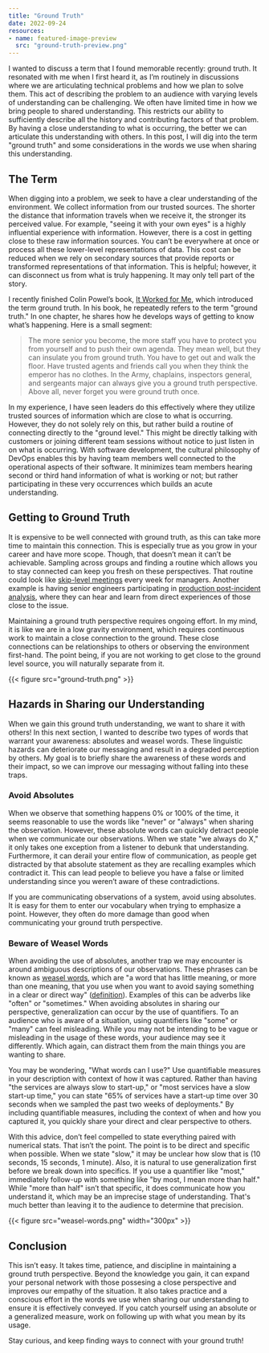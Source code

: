 ```yaml
---
title: "Ground Truth"
date: 2022-09-24
resources:
- name: featured-image-preview
  src: "ground-truth-preview.png"
---
```


I wanted to discuss a term that I found memorable recently: ground truth. It resonated with me when I first heard it, as I’m routinely in discussions where we are articulating technical problems and how we plan to solve them. This act of describing the problem to an audience with varying levels of understanding can be challenging. We often have limited time in how we bring people to shared understanding. This restricts our ability to sufficiently describe all the history and contributing factors of that problem. By having a close understanding to what is occurring, the better we can articulate this understanding with others. In this post, I will dig into the term "ground truth" and some considerations in the words we use when sharing this understanding.  

## The Term

When digging into a problem, we seek to have a clear understanding of the environment. We collect information from our trusted sources. The shorter the distance that information travels when we receive it, the stronger its perceived value. For example, "seeing it with your own eyes" is a highly influential experience with information. However, there is a cost in getting close to these raw information sources. You can’t be everywhere at once or process all these lower-level representations of data. This cost can be reduced when we rely on secondary sources that provide reports or transformed representations of that information. This is helpful; however, it can disconnect us from what is truly happening. It may only tell part of the story.

I recently finished Colin Powel’s book, [It Worked for Me](https://www.harpercollins.com/products/it-worked-for-me-colin-powell), which introduced the term ground truth. In his book, he repeatedly refers to the term "ground truth." In one chapter, he shares how he develops ways of getting to know what’s happening. Here is a small segment:

> The more senior you become, the more staff you have to protect you from yourself and to push their own agenda. They mean well, but they can insulate you from ground truth. You have to get out and walk the floor. Have trusted agents and friends call you when they think the emperor has no clothes. In the Army, chaplains, inspectors general, and sergeants major can always give you a ground truth perspective. Above all, never forget you were ground truth once.

In my experience, I have seen leaders do this effectively where they utilize trusted sources of information which are close to what is occurring. However, they do not solely rely on this, but rather build a routine of connecting directly to the "ground level." This might be directly talking with customers or joining different team sessions without notice to just listen in on what is occurring. With software development, the cultural philosophy of DevOps enables this by having team members well connected to the operational aspects of their software. It minimizes team members hearing second or third hand information of what is working or not; but rather participating in these very occurrences which builds an acute understanding. 

## Getting to Ground Truth

It is expensive to be well connected with ground truth, as this can take more time to maintain this connection. This is especially true as you grow in your career and have more scope. Though, that doesn’t mean it can’t be achievable. Sampling across groups and finding a routine which allows you to stay connected can keep you fresh on these perspectives. That routine could look like [skip-level meetings](https://about.gitlab.com/handbook/leadership/skip-levels/) every week for managers. Another example is having senior engineers participating in [production post-incident analysis](https://www.jeli.io/howie/meet), where they can hear and learn from direct experiences of those close to the issue.

Maintaining a ground truth perspective requires ongoing effort. In my mind, it is like we are in a low gravity environment, which requires continuous work to maintain a close connection to the ground. These close connections can be relationships to others or observing the environment first-hand. The point being, if you are not working to get close to the ground level source, you will naturally separate from it.

{{< figure src="ground-truth.png" >}}

## Hazards in Sharing our Understanding

When we gain this ground truth understanding, we want to share it with others! In this next section, I wanted to describe two types of words that warrant your awareness: absolutes and weasel words. These linguistic hazards can deteriorate our messaging and result in a degraded perception by others. My goal is to briefly share the awareness of these words and their impact, so we can improve our messaging without falling into these traps.

### Avoid Absolutes

When we observe that something happens 0% or 100% of the time, it seems reasonable to use the words like "never" or "always" when sharing the observation. However, these absolute words can quickly detract people when we communicate our observations. When we state "we always do X," it only takes one exception from a listener to debunk that understanding. Furthermore, it can derail your entire flow of communication, as people get distracted by that absolute statement as they are recalling examples which contradict it. This can lead people to believe you have a false or limited understanding since you weren’t aware of these contradictions.

If you are communicating observations of a system, avoid using absolutes. It is easy for them to enter our vocabulary when trying to emphasize a point. However, they often do more damage than good when communicating your ground truth perspective.

### Beware of Weasel Words

When avoiding the use of absolutes, another trap we may encounter is around ambiguous descriptions of our observations. These phrases can be known as [weasel words](https://en.wikipedia.org/wiki/Weasel_word), which are "a word that has little meaning, or more than one meaning, that you use when you want to avoid saying something in a clear or direct way" ([definition](https://www.oxfordlearnersdictionaries.com/us/definition/english/weasel-word)). Examples of this can be adverbs like "often" or "sometimes." When avoiding absolutes in sharing our perspective, generalization can occur by the use of quantifiers. To an audience who is aware of a situation, using quantifiers like "some" or "many" can feel misleading. While you may not be intending to be vague or misleading in the usage of these words, your audience may see it differently. Which again, can distract them from the main things you are wanting to share.

You may be wondering, "What words can I use?" Use quantifiable measures in your description with context of how it was captured. Rather than having "the services are always slow to start-up," or "most services have a slow start-up time," you can state "65% of services have a start-up time over 30 seconds when we sampled the past two weeks of deployments." By including quantifiable measures, including the context of when and how you captured it, you quickly share your direct and clear perspective to others. 

With this advice, don’t feel compelled to state everything paired with numerical stats. That isn’t the point. The point is to be direct and specific when possible. When we state "slow," it may be unclear how slow that is (10 seconds, 15 seconds, 1 minute). Also, it is natural to use generalization first before we break down into specifics. If you use a quantifier like "most," immediately follow-up with something like "by most, I mean more than half." While "more than half" isn’t that specific, it does communicate how you understand it, which may be an imprecise stage of understanding. That's much better than leaving it to the audience to determine that precision.

{{< figure src="weasel-words.png" width="300px" >}}

## Conclusion

This isn’t easy. It takes time, patience, and discipline in maintaining a ground truth perspective. Beyond the knowledge you gain, it can expand your personal network with those possesing a close perspective and improves our empathy of the situation. It also takes practice and a conscious effort in the words we use when sharing our understanding to ensure it is effectively conveyed. If you catch yourself using an absolute or a generalized measure, work on following up with what you mean by its usage. 

Stay curious, and keep finding ways to connect with your ground truth!
